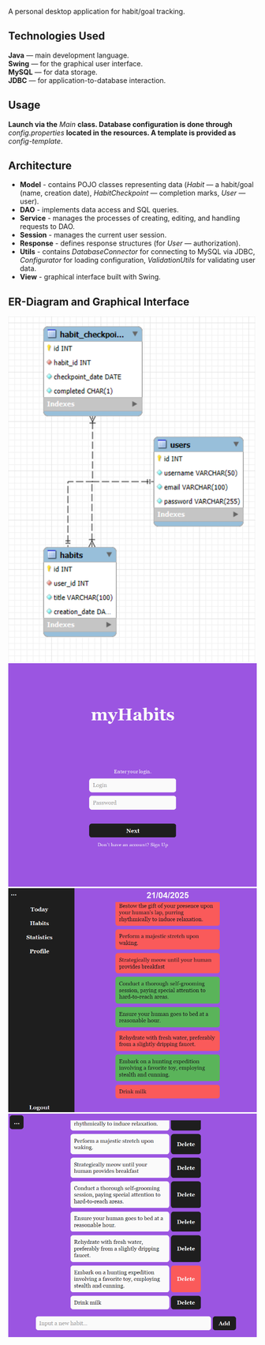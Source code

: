 A personal desktop application for habit/goal tracking.
## Technologies Used
**Java** — main development language.  
**Swing** — for the graphical user interface.  
**MySQL** — for data storage.  
**JDBC** — for application-to-database interaction.  
## Usage
**Launch via the** *Main* **class. Database configuration is done through** *config.properties* **located in the resources. A template is provided as** *config-template*.  
## Architecture
- **Model** - contains POJO classes representing data (*Habit* — a habit/goal (name, creation date), *HabitCheckpoint* — completion marks, *User* — user).    
- **DAO** - implements data access and SQL queries.    
- **Service** - manages the processes of creating, editing, and handling requests to DAO.  
- **Session** - manages the current user session.  
- **Response** - defines response structures (for *User* — authorization).  
- **Utils** - contains *DatabaseConnector* for connecting to MySQL via JDBC, *Configurator* for loading configuration, *ValidationUtils* for validating user data.  
- **View** - graphical interface built with Swing.
## ER-Diagram and Graphical Interface
![Entity-Relationship Diagram](visual/erdiagram.png)
![login](visual/loginscreen.png)
![checkpoints](visual/checkpointsscreen.png)
![habits](visual/habitscreen.png)
